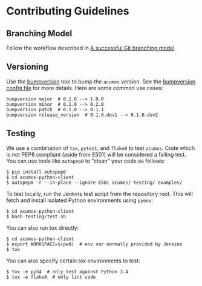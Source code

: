 # Contributing Guidelines

## Branching Model

Follow the workflow described in [A successful Git branching model](http://nvie.com/posts/a-successful-git-branching-model/).

## Versioning

Use the [bumpversion](https://github.com/peritus/bumpversion) tool to bump the `acumos` version. See the [bumpversion config file](../.bumpversion.cfg) for more details. Here are some common use cases:

```
bumpversion major  # 0.1.0 --> 1.0.0
bumpversion minor  # 0.1.0 --> 0.2.0
bumpversion patch  # 0.1.0 --> 0.1.1
bumpversion release_version  # 0.1.0.dev1 --> 0.1.0.dev2
```

## Testing
We use a combination of `tox`, `pytest`, and `flake8` to test `acumos`. Code which is not PEP8 compliant (aside from E501) will be considered a failing test. You can use tools like `autopep8` to "clean" your code as follows:

```
$ pip install autopep8
$ cd acumos-python-client
$ autopep8 -r --in-place --ignore E501 acumos/ testing/ examples/
```

To test locally, run the Jenkins test script from the repository root. This will fetch and install isolated Python environments using `pyenv`:

```
$ cd acumos-python-client
$ bash testing/test.sh
```

You can also run tox directly:

```
$ cd acumos-python-client
$ export WORKSPACE=$(pwd)  # env var normally provided by Jenkins
$ tox
```

You can also specify certain tox environments to test:

```
$ tox -e py34  # only test against Python 3.4
$ tox -e flake8  # only lint code
```
